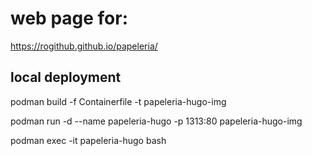 # web page for:
https://rogithub.github.io/papeleria/


## local deployment
podman build -f Containerfile -t papeleria-hugo-img

podman run -d --name papeleria-hugo -p 1313:80 papeleria-hugo-img

podman exec -it papeleria-hugo bash
